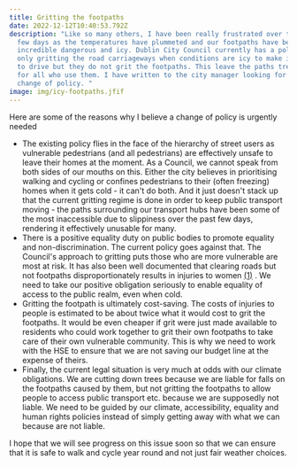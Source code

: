 ```yaml
---
title: Gritting the footpaths
date: 2022-12-12T10:40:53.792Z
description: "Like so many others, I have been really frustrated over the past
  few days as the temperatures have plummeted and our footpaths have become
  incredible dangerous and icy. Dublin City Council currently has a policy of
  only gritting the road carriageways when conditions are icy to make it safer
  to drive but they do not grit the footpaths. This leave the paths treacherous
  for all who use them. I have written to the city manager looking for an urgent
  change of policy. "
image: img/icy-footpaths.jfif
---
```

H﻿ere are some of the reasons why I believe a change of policy is urgently needed

* The existing policy flies in the face of the hierarchy of street users as vulnerable pedestrians (and all pedestrians) are effectively unsafe to leave their homes at the moment. As a Council, we cannot speak from both sides of our mouths on this. Either the city believes in prioritising walking and cycling or confines pedestrians to their (often freezing) homes when it gets cold - it can't do both. And it just doesn't stack up that the current gritting regime is done in order to keep public transport moving - the paths surrounding our transport hubs have been some of the most inaccessible due to slippiness over the past few days, rendering it effectively unusable for many.
*  There is a positive equality duty on public bodies to promote equality and non-discrimination. The current policy goes against that. The Council's approach to gritting puts those who are more vulnerable are most at risk. It has also been well documented that clearing roads but not footpaths disproportionately results in injuries to women [(1)](https://usa.streetsblog.org/2018/01/24/why-sweden-clears-walkways-before-roads/) . We need to take our positive obligation seriously to enable equality of access to the public realm, even when cold.
*  Gritting the footpath is ultimately cost-saving. The costs of injuries to people is estimated to be about twice what it would cost to grit the footpaths. It would be even cheaper if grit were just made available to residents who could work together to grit their own footpaths to take care of their own vulnerable community. This is why we need to work with the HSE to ensure that we are not saving our budget line at the expense of theirs.
*  Finally, the current legal situation is very much at odds with our climate obligations. We are cutting down trees because we are liable for falls on the footpaths caused by them, but not gritting the footpaths to allow people to access public transport etc. because we are supposedly not liable. We need to be guided by our climate, accessibility, equality and human rights policies instead of simply getting away with what we can because are not liable.

I﻿ hope that we will see progress on this issue soon so that we can ensure that it is safe to walk and cycle year round and not just fair weather choices.